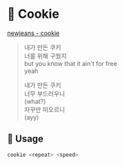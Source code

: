 # 🍪 Cookie
[newjeans - cookie](https://youtu.be/VOmIplFAGeg)

> 내가 만든 쿠키  
> 너를 위해 구웠지  
> but you know that it ain't for free  
> yeah
> 
> 내가 만든 쿠키  
> 너무 부드러우니  
> (what?)  
> 자꾸만 떠오르니  
> (ayy)


## 🥠 Usage

```sh
cookie <repeat> <speed>
```
